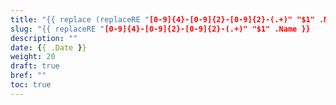 ```yaml
---
title: "{{ replace (replaceRE "[0-9]{4}-[0-9]{2}-[0-9]{2}-(.+)" "$1" .Name | title) "-" " " }}"
slug: "{{ replaceRE "[0-9]{4}-[0-9]{2}-[0-9]{2}-(.+)" "$1" .Name }}
description: ""
date: {{ .Date }}
weight: 20
draft: true
bref: ""
toc: true
---
```

